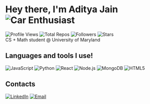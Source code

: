 # Hey there, I'm Aditya Jain ![Car Enthusiast](https://img.shields.io/badge/Car%20Enthusiast-%23FF5733?logo=bmw&logoColor=white)
![Profile Views](https://komarev.com/ghpvc/?username=ajain-us&color=blue&style=flat)
![Total Repos](https://img.shields.io/badge/dynamic/json?color=green&label=Repos&query=public_repos&url=https%3A%2F%2Fapi.github.com%2Fusers%2Fajain-us)
![Followers](https://img.shields.io/github/followers/ajain-us?label=Followers&style=flat&color=orange)
![Stars](https://img.shields.io/github/stars/ajain-us?label=Stars&style=flat&color=yellow)
<br> 
CS + Math student @ University of Maryland 

## Languages and tools I use!
![JavaScript](https://img.shields.io/badge/-JavaScript-000?&logo=JavaScript)
![Python](https://img.shields.io/badge/-Python-000?&logo=Python)
![React](https://img.shields.io/badge/-React-000?&logo=React)
![Node.js](https://img.shields.io/badge/-Node.js-000?&logo=node.js)
![MongoDB](https://img.shields.io/badge/-MongoDB-000?&logo=MongoDB)
![HTML5](https://img.shields.io/badge/-HTML5-000?&logo=html5)

## Contacts
[![LinkedIn](https://img.shields.io/badge/-LinkedIn-blue?logo=Linkedin&logoColor=white)](https://www.linkedin.com/in/aditya-jain-us5/)
[![Email](https://img.shields.io/badge/Email-D14836?logo=gmail&logoColor=white)](mailto:ajain55@umd.edu)

